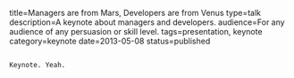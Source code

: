 title=Managers are from Mars, Developers are from Venus
type=talk
description=A keynote about managers and developers.
audience=For any audience of any persuasion or skill level.
tags=presentation, keynote
category=keynote
date=2013-05-08
status=published
~~~~~~

Keynote. Yeah.
